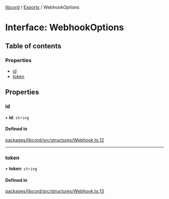 [libcord](../README.md) / [Exports](../modules.md) / WebhookOptions

# Interface: WebhookOptions

## Table of contents

### Properties

- [id](WebhookOptions.md#id)
- [token](WebhookOptions.md#token)

## Properties

### id

• **id**: `string`

#### Defined in

[packages/libcord/src/structures/Webhook.ts:12](https://github.com/Libcord/libcord/blob/d0e0b8c/packages/libcord/src/structures/Webhook.ts#L12)

___

### token

• **token**: `string`

#### Defined in

[packages/libcord/src/structures/Webhook.ts:13](https://github.com/Libcord/libcord/blob/d0e0b8c/packages/libcord/src/structures/Webhook.ts#L13)
